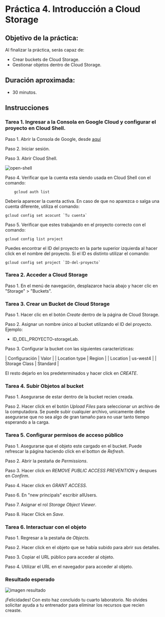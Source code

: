 # Práctica 4. Introducción a Cloud Storage

## Objetivo de la práctica:
Al finalizar la práctica, serás capaz de:
- Crear buckets de Cloud Storage.
- Gestionar objetos dentro de Cloud Storage.

## Duración aproximada:
- 30 minutos.

## Instrucciones 

### Tarea 1. Ingresar a la Consola en Google Cloud y configurar el proyecto en Cloud Shell.
Paso 1. Abrir la Consola de Google, desde <a href="https://console.cloud.google.com/">aquí</a>

Paso 2. Iniciar sesión.

Paso 3. Abrir Cloud Shell.

![open-shell](img/activate-shell.png)

Paso 4. Verificar que la cuenta esta siendo usada en Cloud Shell con el comando:

```
    gcloud auth list
```

Debería aparecer la cuenta activa. En caso de que no aparezca o salga una cuenta diferente, utiliza el comando:

```
gcloud config set acocunt `Tu cuenta`
```
Paso 5. Verificar que estes trabajando en el proyecto correcto con el comando:

```
gcloud config list project
```

Puedes encontrar el ID del proyecto en la parte superior izquierda al hacer click en el nombre del proyecto. Si el ID es distinto utilizar el comando:

```
gcloud config set project `ID-del-proyecto`
```
### Tarea 2. Acceder a Cloud Storage
Paso 1.  En el menú de navegación, desplazarce hacia abajo y hacer clic en "Storage" > "Buckets".


### Tarea 3. Crear un Bucket de Cloud Storage
Paso 1. Hacer clic en el botón *Create* dentro de la página de Cloud Storage.

Paso 2. Asignar un nombre único al bucket utilizando el ID del proyecto. Ejemplo:

- ID_DEL_PROYECTO-storageLab.

Paso 3. Configurar la bucket con las siguientes caracterizticas:

| Configuración | Valor | 
| Location type | Region | 
| Location | us-west4 |
| Storage Class | Standard |

El resto dejarlo en los predeterminados y hacer click en *CREATE*.


### Tarea 4. Subir Objetos al bucket
Paso 1. Asegurarse de estar dentro de la bucket recien creada.

Paso 2. Hacer click en el botón *Upload Files* para seleccionar un archivo de la computadora. Se puede subir cualquier archivo, unicamente debe asegurarse que no sea algo de gran tamaño para no usar tanto tiempo esperando a la carga.

### Tarea 5. Configurar permisos de acceso público
Paso 1. Asegurarse que el objeto este cargado en el bucket. Puede refrescar la página haciendo click en el botton de *Refresh*.

Paso 2. Abrir la pestaña de *Permissions*.

Paso 3. Hacer click en *REMOVE PUBLIC ACCESS PREVENTION* y despues en *Confirm*.

Paso 4. Hacer click en *GRANT ACCESS*.

Paso 6. En "new principals" escribir allUsers.

Paso 7. Asignar el rol *Storage Object Viewer*.

Paso 8. Hacer Click en *Save*.

### Tarea 6. Interactuar con el objeto
Paso 1. Regresar a la pestaña de *Objects*.

Paso 2. Hacer click en el objeto que se había subido para abrir sus detalles.

Paso 3. Copiar el URL público para acceder al objeto.

Paso 4. Utilizar el URL en el navegador para acceder al objeto.

### Resultado esperado
![imagen resultado](img/resultado.png)

¡Felicidades! Con esto haz concluido tu cuarto laboratorio. 
No olvides solicitar ayuda a tu entrenador para eliminar los recursos que recien creaste.
